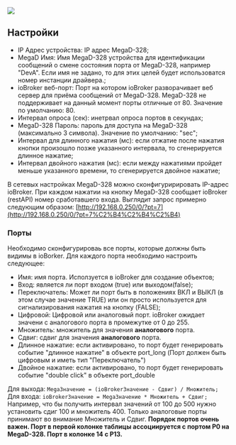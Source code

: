 


![](img/megad-328_megad-328-kit.jpg)


## [](https://github.com/ioBroker/ioBroker.megad#Настройки)Настройки

*   IP Адрес устройства: IP адрес MegaD-328;
*   MegaD Имя: Имя MegaD-328 устройства для идентификации сообщений о смене состояния порта от MegaD-328, например "DevA". Если имя не задано, то для этих целей будет использоватся номер инстанции драйвера.;
*   ioBroker веб-порт: Порт на котором ioBroker разворачивает веб сервер для приёма сообщений от MegaD-328\. MegaD-328 не поддерживает на данный момент порты отличные от 80\. Значение по умолчанию: 80.
*   Интервал опроса (сек): инетрвал опроса портов в секундах;
*   MegaD-328 Пароль: пароль для доступа на MegaD-328 (максимально 3 символа). Значение по умолчанию: "sec";
*   Интервал для длинного нажатия (мс): если отжатие после нажатия кнопки произошло позже указанного интервала, то сгенерируется длинное нажатие;
*   Интервал двойного нажатия (мс): если между нажатиями пройдет меньше указанного времени, то сгенерируется двойное нажатие;

В сетевых настройках MegaD-328 можно сконфигуририровать IP-адрес ioBroker. При каждом нажатии на кнопку MegaD-328 сообщает ioBroker (restAPI) номер сработавшего входа. Выглядит запрос примерно следующим образом: [http://192.168.0.250/0/?pt=7](http://192.168.0.250/0/?pt=7%C2%B4%C2%B4%C2%B4)

### [](https://github.com/ioBroker/ioBroker.megad#Порты)Порты

Необходимо сконфигурироваь все порты, которые должны быть видимы в ioBorker. Для каждого порта необходимо настроить следующее:

*   Имя: имя порта. Исползуется в ioBroker для создание объектов;
*   Вход: является ли порт входом (true) или выходом(false);
*   Переключатель: Может ли порт быть в положениях ВКЛ и ВЫКЛ (в этом случае значение TRUE) или он просто используется для сигнализирования нажатия на кнопку (FALSE);
*   Цифровой: Цифровой или аналоговый порт. ioBroker ожидает значени с аналогового порта в промежутке от 0 до 255.
*   Множитель: множитель для значения **аналогового** порта.
*   Сдвиг: сдвиг для значения **аналогового** порта.
*   Длинное нажатие: если активировано, то порт будет генерировать событие "длинное нажатие" в объекте port_long (Порт должен быть цифровым и иметь тип "Переключатель")
*   Двойное нажатие: если активировано, то порт будет генерировать событие "double click" в объекте port_double

Для выхода: `MegaЗначение = (ioBrokerЗначение - Сдвиг) / Множитель;` Для входа: `ioBrokerЗначение = MegaЗначение * Множитель + Сдвиг;` Например, что бы получить интервал значений от 100 до 500 нужно установить сдиг 100 и множитель 400. Только аналоговые порты принимают во внимание Множитель и Сдвиг. **Порядок портов очень важен. Порт в первой колонке таблицы ассоциируется с портом P0 на MegaD-328\. Порт в колонке 14 с P13.**